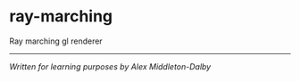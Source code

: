# ray-marching

Ray marching gl renderer

---
*Written for learning purposes by Alex Middleton-Dalby*